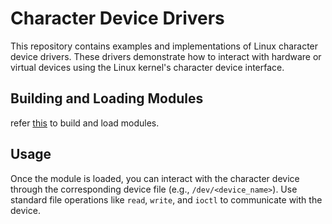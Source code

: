 # Character Device Drivers

This repository contains examples and implementations of Linux character device drivers. These drivers demonstrate how to interact with hardware or virtual devices using the Linux kernel's character device interface.

## Building and Loading Modules

refer [this](../README.md) to build and load modules.

## Usage
Once the module is loaded, you can interact with the character device through the corresponding device file (e.g., `/dev/<device_name>`). Use standard file operations like `read`, `write`, and `ioctl` to communicate with the device.